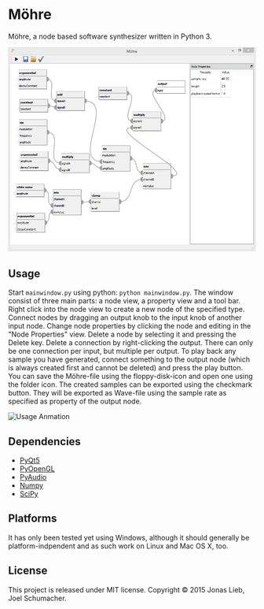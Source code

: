 # Möhre

Möhre, a node based software synthesizer written in Python 3.

![Main Window Screenshot](https://raw.githubusercontent.com/jojonas/moehre/master/screenshots/main-window.png "Möhre Main Window")

## Usage
Start `mainwindow.py` using python: `python mainwindow.py`. The window consist of three main parts: a node view, a property view and a tool bar. Right click into the node view to create a new node of the specified type. Connect nodes by dragging an output knob to the input knob of another input node. Change node properties by clicking the node and editing in the "Node Properties" view. Delete a node by selecting it and pressing the Delete key. Delete a connection by right-clicking the output. There can only be one connection per input, but multiple per output.
	To play back any sample you have generated, connect something to the output node (which is always created first and cannot be deleted) and press the play button. You can save the Möhre-file using the floppy-disk-icon and open one using the folder icon. 
	The created samples can be exported using the checkmark button. They will be exported as Wave-file using the sample rate as specified as property of the output node.
	
![Usage Anmation](http://zippy.gfycat.com/BasicSmartJellyfish.gif "Möhre Usage Animation")

## Dependencies
* [PyQt5](http://www.riverbankcomputing.com/software/pyqt/download5)
* [PyOpenGL](http://pyopengl.sourceforge.net/)
* [PyAudio](http://people.csail.mit.edu/hubert/pyaudio/)
* [Numpy](http://www.scipy.org/scipylib/download.html)
* [SciPy](http://www.scipy.org/scipylib/download.html)

## Platforms
It has only been tested yet using Windows, although it should generally be platform-indpendent and as such work on Linux and Mac OS X, too.

## License
This project is released under MIT license. 
Copyright &copy; 2015 Jonas Lieb, Joel Schumacher.
